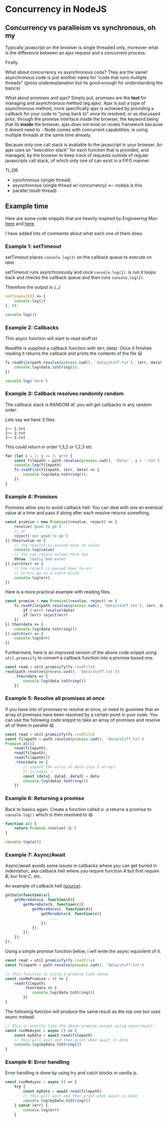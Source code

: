 # Concurrency in NodeJS

## Concurrency vs paralleism vs synchronous, oh my

Typically javascript on the browser is single threaded only, moreover what is the difference between an ajax request and a concurrent process.

Firstly

What about concurrency vs asynchronous code? They are the same!
asynchronous code is just another name for "code that runs multiple threads" (gross underexplanation but its good enough for understanding the basics)

What about promises and ajax? Simply put, promises are the **tool** for managing and asynchronous method (eg ajax). Ajax is just a type of asynchronous method, more specifically ajax is achieved by providing a callback for your code to "jump back to" once its resolved, or as discussed prior, through the promise interface inside the browser, the keyword being that its **inside** the browser, ajax does not exist on nodes framework because it doesnt need to - Node comes with concurrent capabilities, ie using multiple threads at the same time already.

Because only one call stack is avaliable to the javascript in your browser. An ajax uses an "execution stack" for each function that is provided, and managed, by the browser to keep track of requests outside of regular javascripts call stack, of which only one of can exist in a FIFO manner.

TL;DR

* synchronous (single thread)
* asynchronous (single thread w/ concurrency) <-- nodejs is this
* parallel (multi thread)

## Example time

Here are some code snippits that are heavily inspired by Engineering Man [here](https://www.youtube.com/watch?v=Kizk3a6UTPc) and [here](https://www.youtube.com/watch?v=RXN7169vBGw).

I have added lots of comments about what each one of them does.

### Example 1: setTimeout

setTimeout places `console.log(2)` on the callback queue to execute on later.

setTimeout runs asynchronously and once `console.log(1)`. is run it loops back and checks the callback queue and then runs `console.log(2)`.

Therefore the output is `1,2`

```javascript
setTimeout(() => {
    console.log(2)
}, 0);

console.log(1)
```

### Example 2: Callbacks

This async function will start to read stuff.txt

Readfile is supplied a callback function with (err, data). Once it finishes reading it returns the callback and prints the contents of the file 😃

```javascript
fs.readFile(path.resolve(process.cwd(), 'data/stuff.txt'), (err, data) => {
    console.log(data.toString());
})

console.log('here')
```

### Example 3: Callback resolves randomly random

The callback stack is RANDOM af. you will get callbacks in any random order.

Lets say we have 3 files.

```none
├── 1.txt
├── 2.txt
├── 3.txt
```

This could return in order 1,3,2 or 1,2,3 etc

```javascript
for (let i = 1; i <= 3; i++) {
    const filepath = path.resolve(process.cwd(), 'data/', i + '.txt')
    console.log(filepath)
    fs.readFile(filepath, (err, data) => {
        console.log(data.toString());
    })
}
```

### Example 4: Promises

Promises allow you to avoid callback hell. You can deal with one an eventual value at a time and pass it along after each resolve returns something.

```javascript
const promise = new Promise((resolve, reject) => {
    resolve('good to go')
	// or
    reject('not good to go')
}).then(value => {
    // the resolve is passed down to value
    console.log(value)
    // You can reject values here too
    throw 'really bad error'
}).catch(err => {
    // the reject is passed down to err
    // errors go in a catch block
    console.log(err)
})
```

Here is a more practical example with reading files.

```javascript
const promise = new Promise((resolve, reject) => {
    fs.readFile(path.resolve(process.cwd(), 'data/stuff.txt'), (err, data) => {
        if (!err) resolve(data)
        if (err) reject(err)
    })
}).then(data => {
    console.log(data.toString())
}).catch(err => {
    console.log(err)
})
```

Furthermore, here is an improved version of the above code snippit using `util.promisify` to convert a callback function into a promise based one.

```javascript
const read = util.promisify(fs.readFile)
read(path.resolve(process.cwd(), 'data/stuff.txt'))
    .then(data => {
        console.log(data.toString())
    })
```

### Example 5: Resolve all promises at once

If you have lots of promises to resolve at once, or need to gurentee that an array of promises have been resolved by a certain point in your code.
You can use the following code snippit to take an array of promises and resolve all of them in parallel 😃

```javascript
const read = util.promisify(fs.readFile)
const filepath = path.resolve(process.cwd(), 'data/stuff.txt')
Promise.all([
    read(filepath),
    read(filepath),
    read(filepath)])
    .then(data => {
        // unpack the array of data into 3 arrays.
        // js magic ✨
        const [data1, data2, data3] = data
        console.log(data1.toString())
    })
```

### Example 6: Returning a promise

Back to basics again. Create a function called *a*. *a* returns a promise to `console.log()` which is then resolved to 😃

```javascript
function a() {
    return Promise.resolve('😃')
}

console.log(a())
```

### Example 7: Async/Await

Async/await avoids some issues in callbacks where you can get buried in indentation, aka callback hell where you require function *A* but first require *B*, bur first *C*, etc.

An example of callback hell ([source](https://stackabuse.com/avoiding-callback-hell-in-node-js/)).

```javascript
getData(function(a){
    getMoreData(a, function(b){
        getMoreData(b, function(c){
            getMoreData(c, function(d){
	            getMoreData(d, function(e){
		            ...
		        });
	        });
        });
    });
});
```

Using a simple promise function below, i will write the async equivilent of it.

```javascript
const read = util.promisify(fs.readFile)
const filepath = path.resolve(process.cwd(), 'data/stuff.txt')

// This function is using a promise like above
const runMePromise = () => {
    read(filepath)
        .then(data => {
            console.log(data.toString())
        })
}
```

The following function will produce the same result as the top one but uses async instead.

```javascript
// This is exactly like the above promise except using async/await
const runMeAsync = async () => {
    const myData = await read(filepath)
    // this will wait and then print when await is done
    console.log(myData.toString())
}
```

### Example 8: Error handling

Error handling is done by using try and catch blocks in vanilla js.

```javascript
const runMeAsync = async () => {
    try {
        const myData = await read(filepath)
        // this will wait and then print when await is done
        console.log(myData.toString())
    } catch (err) {
        console.log(err)
    }
```
